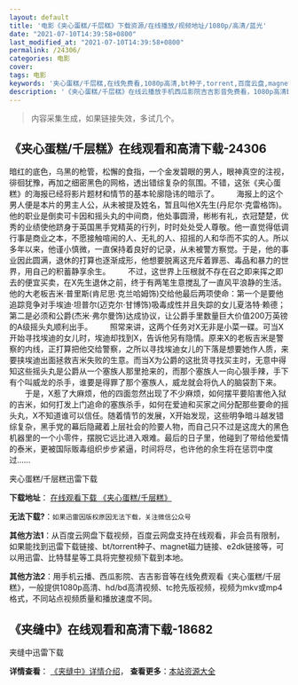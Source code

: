 ```yaml
---
layout: default
title: '电影《夹心蛋糕/千层糕》下载资源/在线播放/视频地址/1080p/高清/蓝光'
date: "2021-07-10T14:39:58+0800"
last_modified_at: "2021-07-10T14:39:58+0800"
permalink: /24306/
categories: 电影
cover:
tags: 电影
keywords: '夹心蛋糕/千层糕,在线免费看,1080p高清,bt种子,torrent,百度云盘,magnet,磁力链,迅雷下载资源'
description: '《夹心蛋糕/千层糕》在线云播放手机西瓜影院吉吉影音免费看，1080p高清bd/hd未删减完整版和tc抢先枪版，mkv/mp4格式，附带bt/torrent种子、magnet/磁力链、百度云盘、网盘资源迅雷下载链接'
---
```


>内容采集生成，如果链接失效，多试几个。


## 《夹心蛋糕/千层糕》在线观看和高清下载-24306

暗红的底色，乌黑的枪管，松懈的食指，一个金发碧眼的男人，眼神真空的注视，徘徊犹豫，再加之细密黑色的网格，透出错综复杂的氛围。不错，这张《夹心蛋糕》的海报已经将影片题材和情节的基本轮廓隐讳的暗示了。 　　海报上的这个男人便是本片的男主人公，从未被提及姓名，暂且叫他X先生(丹尼尔&middot;克雷格饰)。他的职业是倒卖可卡因和摇头丸的中间商，他处事圆滑，彬彬有礼，衣冠楚楚，优秀的业绩使他跻身于英国黑手党精英的行列，时时处处受人尊敬。他一直觉得低调行事是商业之本，不愿接触喧闹的人、无礼的人、招摇的人和华而不实的人。所以多年以来，他谨小慎微，一直保持着良好的记录，从未被警方察觉。于是，他的事业因此圆满，退休的打算也逐渐成形，他想要脱离这充斥着罪恶、毒品和暴力的世界，用自己的积蓄静享余生。 　　不过，这世界上压根就不存在召之即来挥之即去的便宜买卖，在X先生退休之前，终于有两笔生意搅乱了一直风平浪静的生活。他的大老板吉米·普里斯(肯尼思&middot;克兰哈姆饰)交给他最后两项使命：第一个是要他追踪竞争对手埃迪·坦普尔(迈克尔&middot;甘博饰)吸毒成性并且失踪的女儿夏洛特&middot;赖德；第二是必须和公爵(杰米·弗尔曼饰)达成协议，让公爵手里数量巨大价值200万英镑的A级摇头丸顺利出手。 　　照常来讲，这两个任务对X无非是小菜一碟。可当X开始寻找埃迪的女儿时，埃迪却找到X，告诉他另有隐情。原来X的老板吉米是警察的内线，正打算把他交给警察，之所以寻找埃迪女儿的下落是想要她作人质，来要挟埃迪出面拯救吉米失败的生意。而当X为公爵的这批货寻找买主时，无意中得知这些摇头丸是公爵从一个塞族人那里抢来的，而那个塞族人一向心狠手辣，手下有个叫威龙的杀手，谁要是得罪了那个塞族人，威龙就会将仇人的脑袋割下来。 　　于是，X惹了大麻烦，他的四面忽然出现了不少麻烦，如何摆平要陷害他入狱的吉米，如何打发上门追命的塞族杀手，如何在爱迪和买家之间分配那些要命的摇头丸，X不知道谁可以信任。随着情节的发展，X开始发现，这些明争暗斗越发错综复杂，黑手党的幕后隐藏着上层社会的险要人物，而自己只不过是这庞大的黑色机器里的一个小零件，摆脱它远比进入艰难。最后的日子里，他碰到了带给他爱情的泰米，更被国际贩毒组织步步紧逼，时间将尽，也许他的余生将在惩罚中度过……


夹心蛋糕/千层糕迅雷下载

**下载地址**： [在线观看下载 《夹心蛋糕/千层糕》](https://www.993dy.com//vod-detail-id-23849.html) 


**无法下载?**：`如果迅雷因版权原因无法下载，关注微信公众号 `

**其他方法1**：从百度云网盘下载视频，百度云网盘支持在线观看，非会员有限制，如果能找到迅雷下载链接、bt/torrent种子、magnet磁力链接、e2dk链接等，可以用迅雷、比特彗星等工具将完整视频下载到本地。

**其他方法2**：用手机云播、西瓜影院、吉吉影音等在线免费观看《夹心蛋糕/千层糕》，一般提供1080p高清、hd/bd高清视频、tc抢先版视频，视频为mkv或mp4格式，不同站点视频质量和播放速度不同。


## 《夹缝中》在线观看和高清下载-18682




夹缝中迅雷下载

**详情查看**： [《夹缝中》详情介绍](/movie/18682/)， **查看更多**：[本站资源大全](/movie/t/all/)

